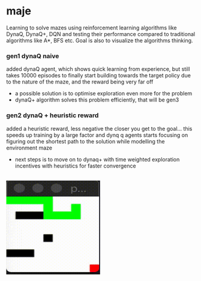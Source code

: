 # maje
Learning to solve mazes using reinforcement learning algorithms like DynaQ,
DynaQ+, DQN and testing their performance compared to traditional algorithms
like A*, BFS etc. Goal is also to visualize the algorithms thinking.

### gen1 dynaQ naive
added dynaQ agent, which shows quick learning from experience, but still takes
10000 episodes to finally start building towards the target policy due to the
nature of the maze, and the reward being very far off

- a possible solution is to optimise exploration even more for the problem
- dynaQ+ algorithm solves this problem efficiently, that will be gen3

### gen2 dynaQ + heuristic reward
added a heuristic reward, less negative the closer you get to the goal... this
speeds up training by a large factor and dynq q agents starts focusing on
figuring out the shortest path to the solution while modelling the environment
maze

- next steps is to move on to dynaq+ with time weighted exploration incentives
  with heuristics for faster convergence

<br>
<img src="res/gen2.gif" height="250" width="250" />
<br>


